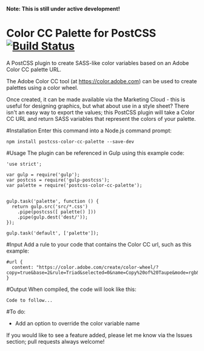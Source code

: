 <b>Note: This is still under active development!</b>

# Color CC Palette for PostCSS    [![Build Status](https://travis-ci.org/alexlibby/postcss-color-cc-palette.svg?branch=master)](https://travis-ci.org/alexlibby/postcss-color-cc-palette)
A PostCSS plugin to create SASS-like color variables based on an Adobe Color CC palette URL.

The Adobe Color CC tool (at https://color.adobe.com) can be used to create palettes using a color wheel.

Once created, it can be made available via the Marketing Cloud - this is useful for designing graphics, but what about use in a style sheet? There isn't an easy way to export the values; this PostCSS plugin will take a Color CC URL and return SASS variables that represent the colors of your palette.

#Installation
Enter this command into a Node.js command prompt:
```
npm install postcss-color-cc-palette --save-dev
```

#Usage
The plugin can be referenced in Gulp using this example code:
```
'use strict';
 
var gulp = require('gulp');
var postcss = require('gulp-postcss');
var palette = require('postcss-color-cc-palette');


gulp.task('palette', function () {
  return gulp.src('src/*.css')
    .pipe(postcss([ palette() ]))
    .pipe(gulp.dest('dest/'));
});

gulp.task('default', ['palette']);
```

#Input
Add a rule to your code that contains the Color CC url, such as this example:
```
#url {
  content: "https://color.adobe.com/create/color-wheel/?copy=true&base=2&rule=Triad&selected=0&name=Copy%20of%20Taupe&mode=rgb&rgbvalues=0.5117647171020507,0.4559572206288501,0.359224226741925,0.5918253479903853,0.843137264251709,0.6988034991830846,0.8117647171020508,0.7529411911964586,0.6509804129600525,0.5373702727493649,0.42941746491123256,0.6117647171020508,0.4599704491887691,0.3848124625970275,0.5117647171020507&swatchOrder=0,1,2,3,4";
}
```

#Output
When compiled, the code will look like this:
```
Code to follow...
```

#To do:
- Add an option to override the color variable name

If you would like to see a feature added, please let me know via the Issues section; pull requests always welcome!
